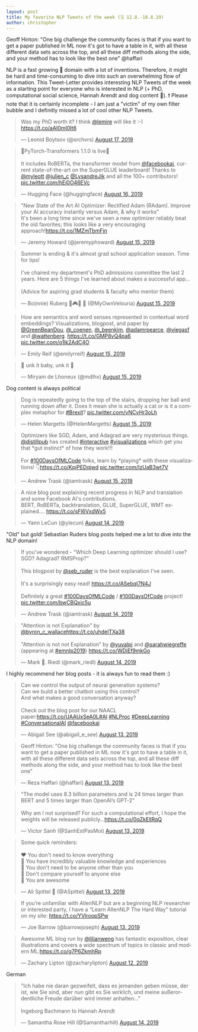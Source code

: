 ```yaml
---
layout: post
title: My favorite NLP Tweets of the week (🗓 12.8.-18.8.19)
author: christopher
---
```


Geoff Hinton: "One big challenge the community faces is that if you want to get a paper published in ML now it&#39;s got to have a table in it, with all these different data sets across the top, and all these diff methods along the side, and your method has to look like the best one" @haffari

NLP is a fast growing 🚀 domain with a lot of inventions. Therefore, it might be hard and time-consuming to dive into such an overwhelming flow of information. This Tweet-Letter provides interesting NLP Tweets of the week as a starting point for everyone who is interested in NLP (+ PhD, computational social science, Hannah Arendt and dog content 🐶). ❗️ Please note that it is certainly incomplete - I am just a "victim" of my own filter bubble and I definitly missed a lot of cool other NLP Tweets.

<blockquote class="twitter-tweet" data-partner="tweetdeck"><p lang="en" dir="ltr">Was my PhD worth it? I think <a href="https://twitter.com/lemire?ref_src=twsrc%5Etfw">@lemire</a> will like it :-) <a href="https://t.co/aAI0mI0It6">https://t.co/aAI0mI0It6</a></p>&mdash; Leonid Boytsov (@srchvrs) <a href="https://twitter.com/srchvrs/status/1162839249135308800?ref_src=twsrc%5Etfw">August 17, 2019</a></blockquote>
<script async src="https://platform.twitter.com/widgets.js" charset="utf-8"></script>

<blockquote class="twitter-tweet" data-partner="tweetdeck"><p lang="en" dir="ltr">💃PyTorch-Transformers 1.1.0 is live💃<br><br>It includes RoBERTa, the transformer model from <a href="https://twitter.com/facebookai?ref_src=twsrc%5Etfw">@facebookai</a>, current state-of-the-art on the SuperGLUE leaderboard! Thanks to <a href="https://twitter.com/myleott?ref_src=twsrc%5Etfw">@myleott</a> <a href="https://twitter.com/julien_c?ref_src=twsrc%5Etfw">@julien_c</a> <a href="https://twitter.com/LysandreJik?ref_src=twsrc%5Etfw">@LysandreJik</a> and all the 100+ contributors! <a href="https://t.co/hEj0O46EVc">pic.twitter.com/hEj0O46EVc</a></p>&mdash; Hugging Face (@huggingface) <a href="https://twitter.com/huggingface/status/1162346749194903553?ref_src=twsrc%5Etfw">August 16, 2019</a></blockquote>
<script async src="https://platform.twitter.com/widgets.js" charset="utf-8"></script>

<blockquote class="twitter-tweet" data-partner="tweetdeck"><p lang="en" dir="ltr">&quot;New State of the Art AI Optimizer: Rectified Adam (RAdam). Improve your AI accuracy instantly versus Adam, &amp; why it works&quot;<br>It&#39;s been a long time since we&#39;ve seen a new optimizer reliably beat the old favorites; this looks like a very encouraging approach!<a href="https://t.co/1MZmTbmFjn">https://t.co/1MZmTbmFjn</a></p>&mdash; Jeremy Howard (@jeremyphoward) <a href="https://twitter.com/jeremyphoward/status/1162118545095852032?ref_src=twsrc%5Etfw">August 15, 2019</a></blockquote>

<blockquote class="twitter-tweet" data-partner="tweetdeck"><p lang="en" dir="ltr">Summer is ending &amp; it&#39;s almost grad school application season. Time for tips!<br><br>I&#39;ve chaired my department&#39;s PhD admissions committee the last 2 years. Here are 5 things I&#39;ve learned about makes a successful app...<br><br>(Advice for aspiring grad students &amp; faculty who mentor them)</p>&mdash; Bo(nnie) Ruberg 🌈🎮💾 🌈 (@MyOwnVelouria) <a href="https://twitter.com/MyOwnVelouria/status/1162097893462822913?ref_src=twsrc%5Etfw">August 15, 2019</a></blockquote>
<script async src="https://platform.twitter.com/widgets.js" charset="utf-8"></script>

<blockquote class="twitter-tweet" data-partner="tweetdeck"><p lang="en" dir="ltr">How are semantics and word senses represented in contextual word embeddings? Visualizations, blogpost, and paper by <a href="https://twitter.com/GreenBeanDou?ref_src=twsrc%5Etfw">@GreenBeanDou</a>, <a href="https://twitter.com/_coenen?ref_src=twsrc%5Etfw">@_coenen</a>, <a href="https://twitter.com/_beenkim?ref_src=twsrc%5Etfw">@_beenkim</a>, <a href="https://twitter.com/adamrpearce?ref_src=twsrc%5Etfw">@adamrpearce</a>, <a href="https://twitter.com/viegasf?ref_src=twsrc%5Etfw">@viegasf</a> and <a href="https://twitter.com/wattenberg?ref_src=twsrc%5Etfw">@wattenberg</a>. <a href="https://t.co/GMP8vQ4pa6">https://t.co/GMP8vQ4pa6</a> <a href="https://t.co/o1lk2AdC4O">pic.twitter.com/o1lk2AdC4O</a></p>&mdash; Emily Reif (@emilyrreif) <a href="https://twitter.com/emilyrreif/status/1162031112056688640?ref_src=twsrc%5Etfw">August 15, 2019</a></blockquote>
<script async src="https://platform.twitter.com/widgets.js" charset="utf-8"></script>

<blockquote class="twitter-tweet" data-partner="tweetdeck"><p lang="en" dir="ltr">🎵 unk it baby, unk it 🎵</p>&mdash; Miryam de Lhoneux (@mdlhx) <a href="https://twitter.com/mdlhx/status/1161932311077752834?ref_src=twsrc%5Etfw">August 15, 2019</a></blockquote>
<script async src="https://platform.twitter.com/widgets.js" charset="utf-8"></script>

Dog content is always political
<blockquote class="twitter-tweet" data-partner="tweetdeck"><p lang="en" dir="ltr">Dog is repeatedly going to the top of the stairs, dropping her ball and running down after it. Does it mean she is actually a cat or is it a complex metaphor for <a href="https://twitter.com/hashtag/Brexit?src=hash&amp;ref_src=twsrc%5Etfw">#Brexit</a>? <a href="https://t.co/vNCvHr3oLh">pic.twitter.com/vNCvHr3oLh</a></p>&mdash; Helen Margetts (@HelenMargetts) <a href="https://twitter.com/HelenMargetts/status/1161931154834034688?ref_src=twsrc%5Etfw">August 15, 2019</a></blockquote>
<script async src="https://platform.twitter.com/widgets.js" charset="utf-8"></script>

<blockquote class="twitter-tweet" data-partner="tweetdeck"><p lang="en" dir="ltr">Optimizers like SGD, Adam, and Adagrad are very mysterious things. <a href="https://twitter.com/distillpub?ref_src=twsrc%5Etfw">@distillpub</a> has created <a href="https://twitter.com/hashtag/interactive?src=hash&amp;ref_src=twsrc%5Etfw">#interactive</a> <a href="https://twitter.com/hashtag/visualizations?src=hash&amp;ref_src=twsrc%5Etfw">#visualizations</a> which get you that *gut instinct* of how they work!!! <br><br>For <a href="https://twitter.com/hashtag/100DaysOfMLCode?src=hash&amp;ref_src=twsrc%5Etfw">#100DaysOfMLCode</a> folks, learn by *playing* with these visualizations! 👇<a href="https://t.co/KpjPEDqjwd">https://t.co/KpjPEDqjwd</a> <a href="https://t.co/IzUaB3wt7V">pic.twitter.com/IzUaB3wt7V</a></p>&mdash; Andrew Trask (@iamtrask) <a href="https://twitter.com/iamtrask/status/1161925721142562816?ref_src=twsrc%5Etfw">August 15, 2019</a></blockquote>
<script async src="https://platform.twitter.com/widgets.js" charset="utf-8"></script>

<blockquote class="twitter-tweet" data-partner="tweetdeck"><p lang="en" dir="ltr">A nice blog post explaining recent progress in NLP and translation and some Facebook AI&#39;s contributions.<br>BERT, RoBERTa, backtranslation, GLUE, SuperGLUE, WMT explained.... <a href="https://t.co/sFl6VxdWx5">https://t.co/sFl6VxdWx5</a></p>&mdash; Yann LeCun (@ylecun) <a href="https://twitter.com/ylecun/status/1161716679946186754?ref_src=twsrc%5Etfw">August 14, 2019</a></blockquote>
<script async src="https://platform.twitter.com/widgets.js" charset="utf-8"></script>

"Old" but gold! Sebastian Ruders blog posts helped me a lot to dive into the NLP domain!
<blockquote class="twitter-tweet" data-partner="tweetdeck"><p lang="en" dir="ltr">If you&#39;ve wondered - &quot;Which Deep Learning optimizer should I use? SGD? Adagrad? RMSProp?&quot;<br><br>This blogpost by <a href="https://twitter.com/seb_ruder?ref_src=twsrc%5Etfw">@seb_ruder</a> is the best explanation I&#39;ve seen.<br><br>It&#39;s a surprisingly easy read! <a href="https://t.co/ASebqI7N4J">https://t.co/ASebqI7N4J</a><br><br>Definitely a great <a href="https://twitter.com/hashtag/100DaysOfMLCode?src=hash&amp;ref_src=twsrc%5Etfw">#100DaysOfMLCode</a> / <a href="https://twitter.com/hashtag/100DaysOfCode?src=hash&amp;ref_src=twsrc%5Etfw">#100DaysOfCode</a> project! <a href="https://t.co/bwCBQxic5u">pic.twitter.com/bwCBQxic5u</a></p>&mdash; Andrew Trask (@iamtrask) <a href="https://twitter.com/iamtrask/status/1161563373919715328?ref_src=twsrc%5Etfw">August 14, 2019</a></blockquote>
<script async src="https://platform.twitter.com/widgets.js" charset="utf-8"></script>

<blockquote class="twitter-tweet" data-partner="tweetdeck"><p lang="en" dir="ltr">&quot;Attention is not Explanation&quot; by <a href="https://twitter.com/byron_c_wallace?ref_src=twsrc%5Etfw">@byron_c_wallace</a><a href="https://t.co/uhdeITXa38">https://t.co/uhdeITXa38</a><br><br>&quot;Attention is not not Explanation” by <a href="https://twitter.com/yuvalpi?ref_src=twsrc%5Etfw">@yuvalpi</a> and <a href="https://twitter.com/sarahwiegreffe?ref_src=twsrc%5Etfw">@sarahwiegreffe</a> (appearing at <a href="https://twitter.com/hashtag/emnlp2019?src=hash&amp;ref_src=twsrc%5Etfw">#emnlp2019</a>) <a href="https://t.co/WDiEf9mkGo">https://t.co/WDiEf9mkGo</a></p>&mdash; Mark 🦑. Riedl (@mark_riedl) <a href="https://twitter.com/mark_riedl/status/1161463819266416641?ref_src=twsrc%5Etfw">August 14, 2019</a></blockquote>
<script async src="https://platform.twitter.com/widgets.js" charset="utf-8"></script>

I highly recommend her blog posts - it is always fun to read them :)
<blockquote class="twitter-tweet" data-partner="tweetdeck"><p lang="en" dir="ltr">Can we control the output of neural generation systems? <br>Can we build a better chatbot using this control? <br>And what makes a good conversation anyway? <br><br>Check out the blog post for our NAACL paper:<a href="https://t.co/UAAUxSeA0L">https://t.co/UAAUxSeA0L</a><a href="https://twitter.com/hashtag/AI?src=hash&amp;ref_src=twsrc%5Etfw">#AI</a> <a href="https://twitter.com/hashtag/NLProc?src=hash&amp;ref_src=twsrc%5Etfw">#NLProc</a> <a href="https://twitter.com/hashtag/DeepLearning?src=hash&amp;ref_src=twsrc%5Etfw">#DeepLearning</a> <a href="https://twitter.com/hashtag/ConversationalAI?src=hash&amp;ref_src=twsrc%5Etfw">#ConversationalAI</a> <a href="https://twitter.com/facebookai?ref_src=twsrc%5Etfw">@facebookai</a></p>&mdash; Abigail See (@abigail_e_see) <a href="https://twitter.com/abigail_e_see/status/1161414213169889280?ref_src=twsrc%5Etfw">August 13, 2019</a></blockquote>

<blockquote class="twitter-tweet" data-partner="tweetdeck"><p lang="en" dir="ltr">Geoff Hinton: &quot;One big challenge the community faces is that if you want to get a paper published in ML now it&#39;s got to have a table in it, with all these different data sets across the top, and all these diff methods along the side, and your method has to look like the best one&quot;</p>&mdash; Reza Haffari (@haffari) <a href="https://twitter.com/haffari/status/1161385941283430400?ref_src=twsrc%5Etfw">August 13, 2019</a></blockquote>
<script async src="https://platform.twitter.com/widgets.js" charset="utf-8"></script>

<blockquote class="twitter-tweet" data-partner="tweetdeck"><p lang="en" dir="ltr">&quot;The model uses 8.3 billion parameters and is 24 times larger than BERT and 5 times larger than OpenAI’s GPT-2&quot;<br><br>Why am I not surprised? For such a computational effort, I hope the weights will be released publicly...<a href="https://t.co/0qZkEllRqQ">https://t.co/0qZkEllRqQ</a></p>&mdash; Victor Sanh (@SanhEstPasMoi) <a href="https://twitter.com/SanhEstPasMoi/status/1161303060741853185?ref_src=twsrc%5Etfw">August 13, 2019</a></blockquote>
<script async src="https://platform.twitter.com/widgets.js" charset="utf-8"></script>

<blockquote class="twitter-tweet" data-partner="tweetdeck"><p lang="en" dir="ltr">Some quick reminders:<br><br>❤️ You don&#39;t need to know everything<br>💚 You have incredibly valuable knowledge and experiences<br>💜 You don&#39;t need to be anyone other than you<br>🧡 Don&#39;t compare yourself to anyone else<br>💙 You are awesome</p>&mdash; Ali Spittel 🐞 (@ASpittel) <a href="https://twitter.com/ASpittel/status/1161288690007777280?ref_src=twsrc%5Etfw">August 13, 2019</a></blockquote>
<script async src="https://platform.twitter.com/widgets.js" charset="utf-8"></script>

<blockquote class="twitter-tweet" data-partner="tweetdeck"><p lang="en" dir="ltr">If you’re unfamiliar with AllenNLP but are a beginning NLP researcher or interested party, I have a “Learn AllenNLP The Hard Way” tutorial on my site: <a href="https://t.co/YVlroopSPw">https://t.co/YVlroopSPw</a></p>&mdash; Joe Barrow (@barrowjoseph) <a href="https://twitter.com/barrowjoseph/status/1161237865524846592?ref_src=twsrc%5Etfw">August 13, 2019</a></blockquote>
<script async src="https://platform.twitter.com/widgets.js" charset="utf-8"></script>

<blockquote class="twitter-tweet" data-partner="tweetdeck"><p lang="en" dir="ltr">Awesome ML blog run by <a href="https://twitter.com/lilianweng?ref_src=twsrc%5Etfw">@lilianweng</a> has fantastic exposition, clear illustrations and covers a wide spectrum of topics in classic and modern ML:<a href="https://t.co/g7P6ZkmhRp">https://t.co/g7P6ZkmhRp</a></p>&mdash; Zachary Lipton (@zacharylipton) <a href="https://twitter.com/zacharylipton/status/1161026768028880901?ref_src=twsrc%5Etfw">August 12, 2019</a></blockquote>
<script async src="https://platform.twitter.com/widgets.js" charset="utf-8"></script>

German
<blockquote class="twitter-tweet" data-partner="tweetdeck"><p lang="de" dir="ltr">&quot;Ich habe nie daran gezweifelt, dass es jemanden geben müsse, der ist, wie Sie sind, aber nun gibt es Sie wirklich, und meine außerordentliche Freude darüber wird immer anhalten...&quot;<br><br>Ingeborg Bachmann to Hannah Arendt</p>&mdash; Samantha Rose Hill (@Samantharhill) <a href="https://twitter.com/Samantharhill/status/1161552255537098757?ref_src=twsrc%5Etfw">August 14, 2019</a></blockquote>
<script async src="https://platform.twitter.com/widgets.js" charset="utf-8"></script>


